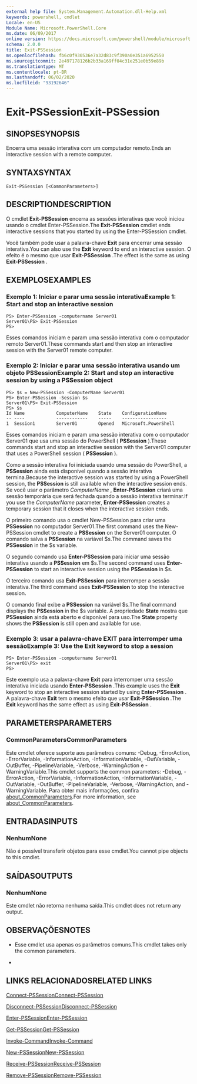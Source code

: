 ```yaml
---
external help file: System.Management.Automation.dll-Help.xml
keywords: powershell, cmdlet
Locale: en-US
Module Name: Microsoft.PowerShell.Core
ms.date: 06/09/2017
online version: https://docs.microsoft.com/powershell/module/microsoft.powershell.core/exit-pssession?view=powershell-7&WT.mc_id=ps-gethelp
schema: 2.0.0
title: Exit-PSSession
ms.openlocfilehash: fb6c0f930536e7a32d83c9f390a0e351a6952550
ms.sourcegitcommit: 2e497178126b2b33a169ff04c31e251e0b59e89b
ms.translationtype: MT
ms.contentlocale: pt-BR
ms.lasthandoff: 06/02/2020
ms.locfileid: "93192646"
---
```

# <span data-ttu-id="c1211-103">Exit-PSSession</span><span class="sxs-lookup"><span data-stu-id="c1211-103">Exit-PSSession</span></span>

## <span data-ttu-id="c1211-104">SINOPSE</span><span class="sxs-lookup"><span data-stu-id="c1211-104">SYNOPSIS</span></span>
<span data-ttu-id="c1211-105">Encerra uma sessão interativa com um computador remoto.</span><span class="sxs-lookup"><span data-stu-id="c1211-105">Ends an interactive session with a remote computer.</span></span>

## <span data-ttu-id="c1211-106">SYNTAX</span><span class="sxs-lookup"><span data-stu-id="c1211-106">SYNTAX</span></span>

```
Exit-PSSession [<CommonParameters>]
```

## <span data-ttu-id="c1211-107">DESCRIPTION</span><span class="sxs-lookup"><span data-stu-id="c1211-107">DESCRIPTION</span></span>

<span data-ttu-id="c1211-108">O cmdlet **Exit-PSSession** encerra as sessões interativas que você iniciou usando o cmdlet Enter-PSSession.</span><span class="sxs-lookup"><span data-stu-id="c1211-108">The **Exit-PSSession** cmdlet ends interactive sessions that you started by using the Enter-PSSession cmdlet.</span></span>

<span data-ttu-id="c1211-109">Você também pode usar a palavra-chave **Exit** para encerrar uma sessão interativa.</span><span class="sxs-lookup"><span data-stu-id="c1211-109">You can also use the **Exit** keyword to end an interactive session.</span></span>
<span data-ttu-id="c1211-110">O efeito é o mesmo que usar **Exit-PSSession** .</span><span class="sxs-lookup"><span data-stu-id="c1211-110">The effect is the same as using **Exit-PSSession** .</span></span>

## <span data-ttu-id="c1211-111">EXEMPLOS</span><span class="sxs-lookup"><span data-stu-id="c1211-111">EXAMPLES</span></span>

### <span data-ttu-id="c1211-112">Exemplo 1: Iniciar e parar uma sessão interativa</span><span class="sxs-lookup"><span data-stu-id="c1211-112">Example 1: Start and stop an interactive session</span></span>

```
PS> Enter-PSSession -computername Server01
Server01\PS> Exit-PSSession
PS>
```

<span data-ttu-id="c1211-113">Esses comandos iniciam e param uma sessão interativa com o computador remoto Server01.</span><span class="sxs-lookup"><span data-stu-id="c1211-113">These commands start and then stop an interactive session with the Server01 remote computer.</span></span>

### <span data-ttu-id="c1211-114">Exemplo 2: Iniciar e parar uma sessão interativa usando um objeto PSSession</span><span class="sxs-lookup"><span data-stu-id="c1211-114">Example 2: Start and stop an interactive session by using a PSSession object</span></span>

```
PS> $s = New-PSSession -ComputerName Server01
PS> Enter-PSSession -Session $s
Server01\PS> Exit-PSSession
PS> $s
Id Name            ComputerName    State    ConfigurationName
-- ----            ------------    -----    -----------------
1  Session1        Server01        Opened   Microsoft.PowerShell
```

<span data-ttu-id="c1211-115">Esses comandos iniciam e param uma sessão interativa com o computador Server01 que usa uma sessão do PowerShell ( **PSSession** ).</span><span class="sxs-lookup"><span data-stu-id="c1211-115">These commands start and stop an interactive session with the Server01 computer that uses a PowerShell session ( **PSSession** ).</span></span>

<span data-ttu-id="c1211-116">Como a sessão interativa foi iniciada usando uma sessão do PowerShell, a **PSSession** ainda está disponível quando a sessão interativa termina.</span><span class="sxs-lookup"><span data-stu-id="c1211-116">Because the interactive session was started by using a PowerShell session, the **PSSession** is still available when the interactive session ends.</span></span>
<span data-ttu-id="c1211-117">Se você usar o parâmetro *ComputerName* , **Enter-PSSession** criará uma sessão temporária que será fechada quando a sessão interativa terminar.</span><span class="sxs-lookup"><span data-stu-id="c1211-117">If you use the *ComputerName* parameter, **Enter-PSSession** creates a temporary session that it closes when the interactive session ends.</span></span>

<span data-ttu-id="c1211-118">O primeiro comando usa o cmdlet New-PSSession para criar uma **PSSession** no computador Server01.</span><span class="sxs-lookup"><span data-stu-id="c1211-118">The first command uses the New-PSSession cmdlet to create a **PSSession** on the Server01 computer.</span></span>
<span data-ttu-id="c1211-119">O comando salva a **PSSession** na variável $s.</span><span class="sxs-lookup"><span data-stu-id="c1211-119">The command saves the **PSSession** in the $s variable.</span></span>

<span data-ttu-id="c1211-120">O segundo comando usa **Enter-PSSession** para iniciar uma sessão interativa usando a **PSSession** em $s.</span><span class="sxs-lookup"><span data-stu-id="c1211-120">The second command uses **Enter-PSSession** to start an interactive session using the **PSSession** in $s.</span></span>

<span data-ttu-id="c1211-121">O terceiro comando usa **Exit-PSSession** para interromper a sessão interativa.</span><span class="sxs-lookup"><span data-stu-id="c1211-121">The third command uses **Exit-PSSession** to stop the interactive session.</span></span>

<span data-ttu-id="c1211-122">O comando final exibe a **PSSession** na variável $s.</span><span class="sxs-lookup"><span data-stu-id="c1211-122">The final command displays the **PSSession** in the $s variable.</span></span>
<span data-ttu-id="c1211-123">A propriedade **State** mostra que **PSSession** ainda está aberto e disponível para uso.</span><span class="sxs-lookup"><span data-stu-id="c1211-123">The **State** property shows the **PSSession** is still open and available for use.</span></span>

### <span data-ttu-id="c1211-124">Exemplo 3: usar a palavra-chave EXIT para interromper uma sessão</span><span class="sxs-lookup"><span data-stu-id="c1211-124">Example 3: Use the Exit keyword to stop a session</span></span>

```
PS> Enter-PSSession -computername Server01
Server01\PS> exit
PS>
```

<span data-ttu-id="c1211-125">Este exemplo usa a palavra-chave **Exit** para interromper uma sessão interativa iniciada usando **Enter-PSSession** .</span><span class="sxs-lookup"><span data-stu-id="c1211-125">This example uses the **Exit** keyword to stop an interactive session started by using **Enter-PSSession** .</span></span>
<span data-ttu-id="c1211-126">A palavra-chave **Exit** tem o mesmo efeito que usar **Exit-PSSession** .</span><span class="sxs-lookup"><span data-stu-id="c1211-126">The **Exit** keyword has the same effect as using **Exit-PSSession** .</span></span>

## <span data-ttu-id="c1211-127">PARAMETERS</span><span class="sxs-lookup"><span data-stu-id="c1211-127">PARAMETERS</span></span>

### <span data-ttu-id="c1211-128">CommonParameters</span><span class="sxs-lookup"><span data-stu-id="c1211-128">CommonParameters</span></span>

<span data-ttu-id="c1211-129">Este cmdlet oferece suporte aos parâmetros comuns: -Debug, -ErrorAction, -ErrorVariable, -InformationAction, -InformationVariable, -OutVariable, -OutBuffer, -PipelineVariable, -Verbose, -WarningAction e -WarningVariable.</span><span class="sxs-lookup"><span data-stu-id="c1211-129">This cmdlet supports the common parameters: -Debug, -ErrorAction, -ErrorVariable, -InformationAction, -InformationVariable, -OutVariable, -OutBuffer, -PipelineVariable, -Verbose, -WarningAction, and -WarningVariable.</span></span> <span data-ttu-id="c1211-130">Para obter mais informações, confira [about_CommonParameters](https://go.microsoft.com/fwlink/?LinkID=113216).</span><span class="sxs-lookup"><span data-stu-id="c1211-130">For more information, see [about_CommonParameters](https://go.microsoft.com/fwlink/?LinkID=113216).</span></span>

## <span data-ttu-id="c1211-131">ENTRADAS</span><span class="sxs-lookup"><span data-stu-id="c1211-131">INPUTS</span></span>

### <span data-ttu-id="c1211-132">Nenhum</span><span class="sxs-lookup"><span data-stu-id="c1211-132">None</span></span>

<span data-ttu-id="c1211-133">Não é possível transferir objetos para esse cmdlet.</span><span class="sxs-lookup"><span data-stu-id="c1211-133">You cannot pipe objects to this cmdlet.</span></span>

## <span data-ttu-id="c1211-134">SAÍDAS</span><span class="sxs-lookup"><span data-stu-id="c1211-134">OUTPUTS</span></span>

### <span data-ttu-id="c1211-135">Nenhum</span><span class="sxs-lookup"><span data-stu-id="c1211-135">None</span></span>

<span data-ttu-id="c1211-136">Este cmdlet não retorna nenhuma saída.</span><span class="sxs-lookup"><span data-stu-id="c1211-136">This cmdlet does not return any output.</span></span>

## <span data-ttu-id="c1211-137">OBSERVAÇÕES</span><span class="sxs-lookup"><span data-stu-id="c1211-137">NOTES</span></span>

* <span data-ttu-id="c1211-138">Esse cmdlet usa apenas os parâmetros comuns.</span><span class="sxs-lookup"><span data-stu-id="c1211-138">This cmdlet takes only the common parameters.</span></span>

*

## <span data-ttu-id="c1211-139">LINKS RELACIONADOS</span><span class="sxs-lookup"><span data-stu-id="c1211-139">RELATED LINKS</span></span>

[<span data-ttu-id="c1211-140">Connect-PSSession</span><span class="sxs-lookup"><span data-stu-id="c1211-140">Connect-PSSession</span></span>](Connect-PSSession.md)

[<span data-ttu-id="c1211-141">Disconnect-PSSession</span><span class="sxs-lookup"><span data-stu-id="c1211-141">Disconnect-PSSession</span></span>](Disconnect-PSSession.md)

[<span data-ttu-id="c1211-142">Enter-PSSession</span><span class="sxs-lookup"><span data-stu-id="c1211-142">Enter-PSSession</span></span>](Enter-PSSession.md)

[<span data-ttu-id="c1211-143">Get-PSSession</span><span class="sxs-lookup"><span data-stu-id="c1211-143">Get-PSSession</span></span>](Get-PSSession.md)

[<span data-ttu-id="c1211-144">Invoke-Command</span><span class="sxs-lookup"><span data-stu-id="c1211-144">Invoke-Command</span></span>](Invoke-Command.md)

[<span data-ttu-id="c1211-145">New-PSSession</span><span class="sxs-lookup"><span data-stu-id="c1211-145">New-PSSession</span></span>](New-PSSession.md)

[<span data-ttu-id="c1211-146">Receive-PSSession</span><span class="sxs-lookup"><span data-stu-id="c1211-146">Receive-PSSession</span></span>](Receive-PSSession.md)

[<span data-ttu-id="c1211-147">Remove-PSSession</span><span class="sxs-lookup"><span data-stu-id="c1211-147">Remove-PSSession</span></span>](Remove-PSSession.md)
